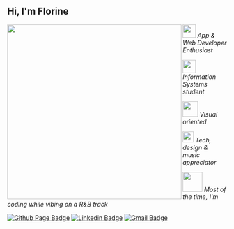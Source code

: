 ## Hi, I'm Florine 

<img align="left" src="https://media.giphy.com/media/N8ux2BsYiWN5sIYbfB/source.gif" width="400px"/>

<p></a><img src="https://media.giphy.com/media/kBrXyorjXo9Rh66RUf/source.gif" width="30"><em> App & Web Developer Enthusiast</em></p>
<p></a><img src="https://media.giphy.com/media/7IX8vUDnZRBELrqkfw/source.gif?raw=1" width="30vw"/> <em> Information Systems student</em></p>
<p></a><img src="https://media.giphy.com/media/dAVvhaQiGONZVeYjhS/source.gif?raw=1" width="35vw"/> <em> Visual oriented</em></p>
<p></a><img src="https://media.giphy.com/media/1wlWtflbknYsTbvahh/source.gif?raw=1" width="25vw"/> <em> Tech, design & music appreciator</em></p>
<p></a><img src="https://media.giphy.com/media/9JnWlOmpBhY04673E7/source.gif" width="45vw"/> <em> Most of the time, I'm coding while vibing on a R&B track </em></p>

[![Github Page Badge](https://img.shields.io/badge/-Github_Page-000?style=flat-square&logo=Github&logoColor=white&link=https://github.com/florinenda)](https://github.com/florinenda)
[![Linkedin Badge](https://img.shields.io/badge/-LinkedIn-blue?style=flat-square&logo=Linkedin&logoColor=white&link=https://www.linkedin.com/in/hillary-n-da/)](https://https://www.linkedin.com/in/hillary-nda?/)
[![Gmail Badge](https://img.shields.io/badge/-Gmail-1db954?style=flat-square&labelColor=1db954&logo=gmail&logoColor=white&link=https://mailto:hillarynda0@gmail.com)](https://mailto:hillarynda0@gmail.com)









